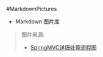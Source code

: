 #MarkdownPictures
 
- Markdown 图片库

> 图片来源:
> - [SpringMVC详细处理流程图](http://www.cnblogs.com/fangjian0423/p/springMVC-directory-summary.html)


